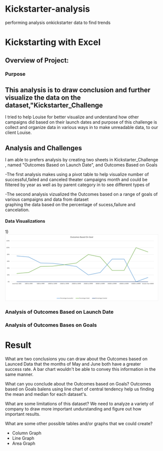 # Kickstarter-analysis
performing analysis onkickstarter data to find trends
# Kickstarting with Excel

## Overview of Project:

### Purpose

   This analysis is to draw conclusion and further visualize the data on the dataset,\"Kickstarter_Challenge
   --
   I tried to help Louise for better visualize and understand how other campaigns did based on their launch dates and purpose of
   this challenge is collect and organize data in various ways in  to make unreadable data, to our client Louise.
   
 ## Analysis and Challenges
    
 I am able to prefers analysis by creating two sheets in Kickstarter_Challenge , named "Outcomes Based on Launch Date",
 and Outcomes Based on Goals
  
  -The first analysis makes using a pivot table to help visualize number of successful,failed and canceled theater campaigns
  month and could be filtered by year as well as by parent category in  to see different types of
 
  -The second analysis vizualized the Outcomes based on a range of goals of various campaigns and data from dataset  
  graphing the data based on the percentage of sucess,failure and cancelation.
            
  #### Data Visualizations
  1)![Theather_Outcomes_Vs_Launch](Theater_outcomes_vs_launch.png)
               
   ### Analysis of Outcomes Based on Launch Date
   
       
   ### Analysis of Outcomes Bases on Goals
       
       
   # Result
   What are two conclusions you can draw about the Outcomes based on Launced
       Data that the months of May and June both have a greater success rate. A bar chart wouldn't be able to convey this information in the same manner.
       
       
   What can you conclude about the Outcomes based on Goals?
       Outcomes based on Goals balens using line chart of central tendency help us finding the mean and median for each dataset's.
       
   What are some limitations of this dataset?
       We need to analyze a variety of company to draw more important undurstanding and figure out how important results.
       
  What are some other possible tables and/or graphs that we could create?
   - Column Graph
   - Line Graph
   - Area Graph
 
